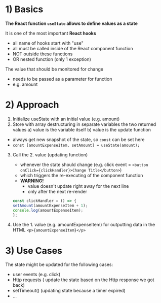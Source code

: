 # 1) Basics

**The React function `useState` allows to define values as a state**

It is one of the most important **React hooks**

- all name of hooks start with "use"
- all must be called inside of the React component function
- NOT outside these functions
- OR nested function (only 1 exception)

The value that should be monitored for change

- needs to be passed as a parameter for function
- e.g. amount

# 2) Approach

1. Initialize useState with an initial value (e.g. amount)
2. Store with array destructuring in separate variables the two returned values
   a) value is the variable itself
   b) value is the update function

- always get new snapshot of the state, so `const` can be set here
- `const [amountExpenseItem, setAmount] = useState(amount);`

3. Call the 2. value (updating function)
   - whenever the state should change (e.g. click event = `<button onClick={clickHandler}>Change Title</button>`)
   - which triggers the re-executing of the component function
   - **WARNING!**
     - value doesn't update right away for the next line
     - only after the next re-render

    ```javascript
    const clickHandler = () => {
    setAmount(amountExpenseItem + 1);
    console.log(amountExpenseItem);
    };
    ```

4. Use the 1. value (e.g. amountExpenseItem) for outputting data in the HTML
   `<p>{amountExpenseItem}</p>`

# 3) Use Cases
The state might be updated for the following cases:
 - user events (e.g. click)
 - Http requests ( update the state based on the Http response we got back)
 - setTimeout() (updating state because a timer expired)
 - ...

